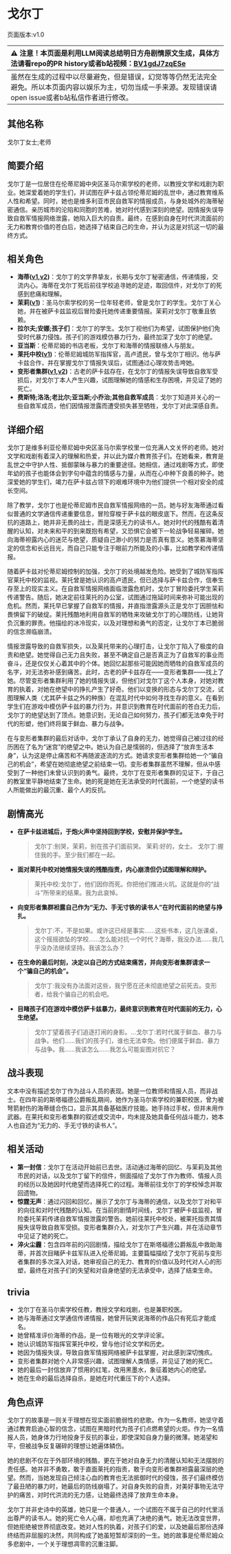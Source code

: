 # 戈尔丁
页面版本:v1.0
 

| :warning: 注意！本页面是利用LLM阅读总结明日方舟剧情原文生成，具体方法请看repo的PR history或者b站视频：[BV1gdJ7zqESe](https://www.bilibili.com/video/BV1gdJ7zqESe/)         |
|:----------------------------|
| 虽然在生成的过程中以尽量避免，但是错误，幻觉等等仍然无法完全避免。所以本页面内容以娱乐为主，切勿当成一手来源。发现错误请open issue或者b站私信作者进行修改。|



## 其他名称
戈尔丁女士;老师
## 简要介绍
戈尔丁是一位居住在伦蒂尼姆中央区圣马尔索学校的老师，以教授文学和戏剧为职业。她深爱着她的学生们，并试图在萨卡兹占领伦蒂尼姆的乱世中，通过教育维系人性和希望。同时，她也是维多利亚市民自救军的情报成员，与身处城外的海蒂秘密通信。亲历城市的沦陷和同胞的苦难，她对时代感到深刻的绝望。因情报失误导致自救军情报网络泄露，她陷入巨大的自责。最终，在感到自身在时代洪流面前的无力和教育价值的苍白后，她选择了结束自己的生命，并认为这是对抗这一切的最终方式。
## 相关角色
-   **海蒂([v1](char_4045_heidi.md),[v2](../char_v3/char_4045_heidi.md))**：戈尔丁的文学界挚友，长期与戈尔丁秘密通信，传递情报，交流内心。海蒂在戈尔丁死后前往学校追寻她的足迹，取回信件，对戈尔丁的死感到悲痛和理解。
-   **茉莉([v1](extended_char_mo_li.md))**：圣马尔索学校的另一位年轻老师，曾是戈尔丁的学生。戈尔丁关心她，并在被萨卡兹监视后冒险委托她传递重要情报。茉莉对戈尔丁敬重且依赖。
-   **拉尔夫;安娜;孩子们**：戈尔丁的学生。戈尔丁视他们为希望，试图保护他们免受时代暴力侵蚀。孩子们的游戏模仿暴力行为，最终加深了戈尔丁的绝望。
-   **亚当斯**：伦蒂尼姆的书店老板，戈尔丁和海蒂的情报联络人与朋友。
-   **莱托中校([v1](extended_char_lai_tuo_zhong_xiao.md))**：伦蒂尼姆城防军指挥官，高卢遗民，曾与戈尔丁相识。他与萨卡兹合作，并在掌握戈尔丁情报失误后，试图通过心理攻势击垮她。
-   **变形者集群([v1](extended_char_bian_xing_zhe_ji_qun.md),[v2](../char_v3/extended_char_bian_xing_zhe_ji_qun.md))**：古老的萨卡兹存在，在戈尔丁的情报失误导致自救军受损后，对戈尔丁本人产生兴趣，试图理解她的情感和生存困境，并见证了她的死亡。
-   **费斯特;洛洛;老比尔;亚当斯;小乔治;其他自救军成员**：戈尔丁知道并关心的一些自救军成员，他们因情报泄露而遭受损失甚至牺牲，戈尔丁对此深感自责。
## 详细介绍
戈尔丁是维多利亚伦蒂尼姆中央区圣马尔索学校里一位充满人文关怀的老师。她对文学和戏剧有着深入的理解和热爱，并以此为媒介教育孩子们。在她看来，教育是乱世之中守护人性、抵御蒙昧与暴力的重要途径。她相信，通过戏剧等方式，即使年幼的孩子也能体会到字句中蕴含的情感与力量，从而在心中种下良善的种子。她深爱她的学生们，竭力在萨卡兹占领下的艰难环境中为他们提供一个相对安全的成长空间。

除了教学，戈尔丁也是伦蒂尼姆市民自救军情报网络的一员。她与好友海蒂通过看似普通的文学通信传递重要信息，冒险穿梭于萨卡兹的眼皮底下。然而，在这条反抗的道路上，她并非无畏的战士，而是深感无力的读书人。她对时代的残酷有着清醒的认知，对未来和平的到来既抱有希望，又恐惧它会被下一轮战争轻易摧碎。她向海蒂袒露内心的迷茫与绝望，质疑自己渺小的努力是否真有意义。她羡慕海蒂坚定的信念和长远目光，而自己只能专注于眼前力所能及的小事，比如教学和传递情报。

随着萨卡兹对伦蒂尼姆控制的加强，戈尔丁的处境越发危险。她受到了城防军指挥官莱托中校的监视。莱托曾是她认识的高卢遗民，但已选择与萨卡兹合作，信奉生存至上的现实主义。在自救军情报网络面临泄露危机时，戈尔丁冒险委托学生茉莉传递警告。随后，她决定前往莱托的办公室，试图通过拖延时间来弥补可能出现的危机。然而，莱托早已掌握了自救军的情报，并直指泄露源头正是戈尔丁因胆怯和畏惧留下的破绽。莱托残酷地利用自救军的牺牲来攻破戈尔丁的心理防线，让她背负沉重的罪责。他描绘的冰冷现实，以及对理想和勇气的否定，让戈尔丁本已脆弱的信念濒临崩溃。

情报泄露导致的自救军损失，以及莱托带来的心理打击，让戈尔丁陷入了极度的自责和绝望。她觉得自己无力且失败，甚至不确定自己是否真正为了自救军的事业而奋斗，还是仅仅关心着其中的个体。她回忆起那些可能因她而牺牲的自救军成员的名字，对无法弥补感到痛苦。此时，古老的萨卡兹存在——变形者集群——找上了她。尽管变形者集群利用了她的情报失误，但他们对戈尔丁这个人本身，对她对教育的执着，对她在绝望中的挣扎产生了好奇。他们以变换的形态与戈尔丁交流，试图理解人类（尤其萨卡兹之外的种族）在混乱时代中如何寻找生存的意义。在看到学生们在游戏中模仿萨卡兹的暴力行为，并意识到教育在时代面前的苍白无力后，戈尔丁的绝望达到了顶点。她意识到，无论自己如何努力，孩子们都无法幸免于时代的形塑，他们终将属于鲜血、暴力与战争。

在与变形者集群的最后对话中，戈尔丁承认了自身的无力，她觉得自己被过往的经历困在了名为“迷宫”的绝望之中。她认为自己是懦弱的，但选择了“放弃生活本身”，认为这是停止痛苦和不再随波逐流的方式。她请求变形者集群给她一个“骗自己的机会”，希望在她彻底绝望之前结束一切。变形者集群虽然不理解，但从中感受到了一种他们未曾认识到的勇气。最终，戈尔丁在变形者集群的见证下，于自己的教室里平静地结束了生命。她的死是她在无法承受的时代面前，一个绝望的读书人所能做出的最沉重、最个人的反抗。
## 剧情高光
*   **在萨卡兹进城后，于炮火声中坚持回到学校，安慰并保护学生。**
    > 戈尔丁:别哭，茉莉，别在孩子们面前哭。
    > 茉莉:好的，女士。
    > 戈尔丁:握住我的手。至少我们都在一起。
*   **面对莱托中校对她情报失误的残酷指责，内心崩溃但仍试图理解和辩护。**
    > 莱托中校:戈尔丁，他们因你而死。你把他们推进火坑。这就是你的“战斗”所带来的结果。我为此哀悼。
*   **向变形者集群袒露自己作为“无力、手无寸铁的读书人”在时代面前的绝望与挣扎。**
    > 戈尔丁:不，不是如果。或许这已经是事实......这些书本，这几张课桌，这个摇摇欲坠的学校......怎么能对抗一个时代？海蒂，我没办法......我几乎没办法继续坚持。我该怎么办？
*   **在生命的最后时刻，决定以自己的方式结束痛苦，并向变形者集群请求一个“骗自己的机会”。**
    > 戈尔丁:我没有办法面对这些，我宁愿在还未彻底绝望之前死去。变形者，给我个骗自己的机会吧。
*   **目睹孩子们在游戏中模仿萨卡兹暴力，最终意识到教育在时代面前的无力，心生绝望。**
    > 戈尔丁望着孩子们追逐打闹的身影。...戈尔丁:若时代属于鲜血、暴力与战争。他们......我们的孩子们，谁也无法幸免。他们便属于鲜血、暴力与战争。我......我该怎么......我怎么可能妄图对抗它？
## 战斗表现
文本中没有描述戈尔丁作为战斗人员的表现。她是一位教师和情报人员，而非战士。在四年前的斯塔福德公爵叛乱期间，她作为圣马尔索学校的兼职校医，曾为被弩箭射伤的海蒂缝合伤口，显示其具备基础医疗技能。她手持过手杖，但并未用作武器。在莱托和变形者集群的叙述或交流中，均未提及她具备任何战斗能力，她本人也自述为“无力的、手无寸铁的读书人”。
## 相关活动
-   **第一封信**：戈尔丁在活动开始前已去世。活动通过海蒂的回忆、与茉莉及其他市民的对话，以及戈尔丁留下的信件，侧面描绘了戈尔丁作为教师、情报人员的经历以及她因时代绝望而选择死亡的过程。海蒂前往戈尔丁的学校悼念并取回遗物。
-   **惊霆无声**：通过闪回和回忆，展示了戈尔丁与海蒂的通信，以及戈尔丁对和平的向往和对时代残酷的认知。在当前的剧情时间线，戈尔丁被萨卡兹监视，冒险委托茉莉传递自救军情报泄露的警告。她前往莱托中校处，被莱托指责其情报失误导致自救军受损。变形者集群介入，对戈尔丁产生兴趣，并在活动章节中见证了她的死亡。
-   **淬火尘霾**：包含四年前的闪回剧情，描绘戈尔丁在斯塔福德公爵叛乱中救助海蒂，并首次目睹萨卡兹军队进入伦蒂尼姆。主要篇幅描绘了戈尔丁死前与变形者集群的多次深入对话，她审视自己的无力、教育的价值以及时代对人心的形塑，最终在对孩子们的失望和对自身绝望的无法承受中，选择了结束生命。
## trivia
*   戈尔丁在圣马尔索学校任教，教授文学和戏剧，也是兼职校医。
*   她与海蒂通过文学通信传递情报，她曾开玩笑说海蒂的作品只有死后才能成名。
*   她曾精准评价海蒂的作品，是一位有眼光的文学评论家。
*   她认识城防军指挥官莱托中校，曾与他讨论文学和历史。
*   她因为情报失误，导致自救军情报网络被萨卡兹掌握，对此感到深切愧疚。
*   变形者集群对她个人非常感兴趣，试图理解人类情感，并见证了她的死亡。
*   她的最后一封信放弃了惯用的红笔，改用黑墨水，象征着她内心的绝望。
*   她在生命的最后选择自杀，是她在时代重压下的个人选择。
## 角色点评
戈尔丁的故事是一则关于理想在现实面前脆弱性的悲歌。作为一名教师，她坚守着通过教育启迪心智的信念，试图在黑暗时代为孩子们点燃希望的火炬。作为一名情报人员，她身体力行地投身于反抗的事业，即使深知自身力量的微薄。她渴望和平，但被战争反复碾碎的理想让她遍体鳞伤。

她的悲剧不仅在于外部环境的残酷，更在于她对自身无力的清醒认知和无法摆脱的责任感。她并非不勇敢，敢于直面莱托的指责，敢于向变形者集群袒露最深层的绝望。然而，当她发现自己倾注心血的教育也无法抵御时代的侵蚀，孩子们最终模仿了最丑陋的暴力时，她最后的防线崩塌了。对自身失败的自责，对美好事物无法守护的痛苦，对时代洪流的无力感，让她最终选择了放弃生命本身。

戈尔丁并非史诗中的英雄，她只是一个普通人，一个试图在不属于自己的时代里活出尊严的读书人。她的死亡令人心痛，却也充满了决绝的勇气。她无法改变世界，但她拒绝被世界彻底改变。她对人性的执着，对孩子们的爱，以及她最后那份选择终结而非屈服的决然，共同构成了她虽短暂却深刻的一生。她的故事是伦蒂尼姆众多悲剧中，一个关于理想凋零的沉重注脚。